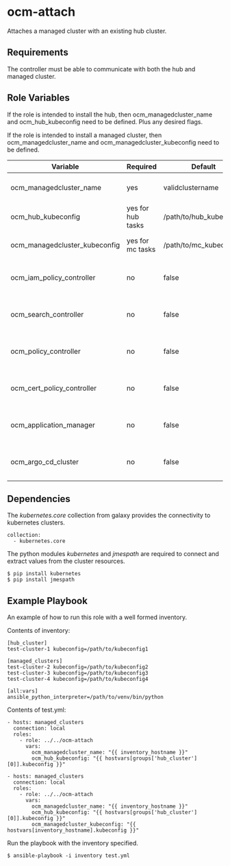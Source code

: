 ocm-attach
==========

Attaches a managed cluster with an existing hub cluster.


Requirements
------------

The controller must be able to communicate with both the hub and managed cluster.


Role Variables
--------------

If the role is intended to install the hub, then ocm_managedcluster_name and ocm_hub_kubeconfig need to be defined. Plus any desired flags.

If the role is intended to install a managed cluster, then ocm_managedcluster_name and ocm_managedcluster_kubeconfig need to be defined.


| Variable                      | Required           | Default                            | Comments                                 |
|-------------------------------|--------------------|------------------------------------|------------------------------------------|
| ocm_managedcluster_name       | yes                | validclustername                   | `^[a-z0-9]([-a-z0-9]*[a-z0-9])?$`        |
| ocm_hub_kubeconfig            | yes for hub tasks  | /path/to/hub_kubeconfig            | Path to the hub's kubeconfig             |
| ocm_managedcluster_kubeconfig | yes for mc tasks   | /path/to/mc_kubeconfig             | Path to the mc's kubeconfig              |
| ocm_iam_policy_controller     | no                 | false                              | Flag to enable IAM Policy Controller     |
| ocm_search_controller         | no                 | false                              | Flag to enable Search Controller         |
| ocm_policy_controller         | no                 | false                              | Flag to enable Policy Controller         |
| ocm_cert_policy_controller    | no                 | false                              | Flag to enable Cert Policy Controller    |
| ocm_application_manager       | no                 | false                              | Flag to enable Application Manager       |
| ocm_argo_cd_cluster           | no                 | false                              | Flag to enable Argo CD Cluster           |


Dependencies
------------

The *kubernetes.core* collection from galaxy provides the connectivity to kubernetes clusters.

    collection:
      - kubernetes.core

The python modules *kubernetes* and *jmespath* are required to connect and extract values from the cluster resources.

    $ pip install kubernetes
    $ pip install jmespath


Example Playbook
----------------

An example of how to run this role with a well formed inventory.

Contents of inventory:

    [hub_cluster]
    test-cluster-1 kubeconfig=/path/to/kubeconfig1

    [managed_clusters]
    test-cluster-2 kubeconfig=/path/to/kubeconfig2
    test-cluster-3 kubeconfig=/path/to/kubeconfig3
    test-cluster-4 kubeconfig=/path/to/kubeconfig4

    [all:vars]
    ansible_python_interpreter=/path/to/venv/bin/python



Contents of test.yml:

    - hosts: managed_clusters
      connection: local
      roles:
        - role: ../../ocm-attach
          vars:
            ocm_managedcluster_name: "{{ inventory_hostname }}"
            ocm_hub_kubeconfig: "{{ hostvars[groups['hub_cluster'][0]].kubeconfig }}"

    - hosts: managed_clusters
      connection: local
      roles:
        - role: ../../ocm-attach
          vars:
            ocm_managedcluster_name: "{{ inventory_hostname }}"
            ocm_hub_kubeconfig: "{{ hostvars[groups['hub_cluster'][0]].kubeconfig }}"
            ocm_managedcluster_kubeconfig: "{{ hostvars[inventory_hostname].kubeconfig }}"

Run the playbook with the inventory specified.

    $ ansible-playbook -i inventory test.yml

